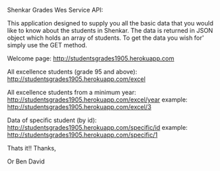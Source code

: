 Shenkar Grades Wes Service API:

This application designed to supply you all the basic data that you would like to know about the students in Shenkar.
The data is returned in JSON object which holds an array of students.
To get the data you wish for' simply use the GET method.

Welcome page:
http://studentsgrades1905.herokuapp.com


All excellence students (grade 95 and above):
http://studentsgrades1905.herokuapp.com/excel


All excellence students from a minimum year:
http://studentsgrades1905.herokuapp.com/excel/year
example: http://studentsgrades1905.herokuapp.com/excel/3


Data of specific student (by id):
http://studentsgrades1905.herokuapp.com/specific/id
example: http://studentsgrades1905.herokuapp.com/specific/1

Thats it!!
Thanks,

Or Ben David
